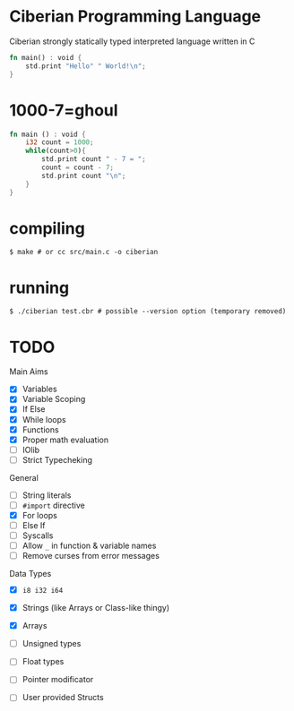# Ciberian Programming Language

Ciberian strongly statically typed interpreted language written in C

```rust
fn main() : void {
    std.print "Hello" " World!\n";
}
```
# 1000-7=ghoul
```rust
fn main () : void {
    i32 count = 1000;
    while(count>0){
        std.print count " - 7 = ";
        count = count - 7;
        std.print count "\n";
    }
}
```

# compiling

```console
$ make # or cc src/main.c -o ciberian
```

# running

```console
$ ./ciberian test.cbr # possible --version option (temporary removed)
```

# TODO

Main Aims
 - [x] Variables
 - [x] Variable Scoping
 - [x] If Else
 - [x] While loops
 - [x] Functions
 - [x] Proper math evaluation
 - [ ] IOlib
 - [ ] Strict Typecheking

General
 - [ ] String literals
 - [ ] `#import` directive
 - [x] For loops
 - [ ] Else If
 - [ ] Syscalls
 - [ ] Allow `_` in function & variable names
 - [ ] Remove curses from error messages

Data Types
 - [x] `i8 i32 i64`
 - [x] Strings (like Arrays or Class-like thingy)
 - [x] Arrays
 - [ ] Unsigned types
 - [ ] Float types
 - [ ] Pointer modificator
 - [ ] User provided Structs

